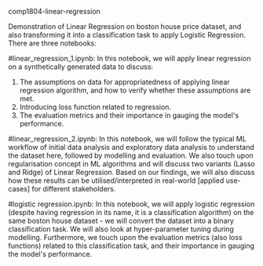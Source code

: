 comp1804-linear-regression

Demonstration of Linear Regression on boston house price dataset, and also transforming it into a classification task to apply Logistic Regression. There are three notebooks:

#linear_regression_1.ipynb:
In this notebook, we will apply linear regression on a synthetically generated data to discuss:

1. The assumptions on data for appropriatedness of applying linear regression algorithm, and how to verify whether these assumptions are met.
2. Introducing loss function related to regression.
3. The evaluation metrics and their importance in gauging the model's performance.

#linear_regression_2.ipynb:
In this notebook, we will follow the typical ML workflow of initial data analysis and exploratory data analysis to understand the dataset here, followed by modelling and evaluation. We also touch upon regularisation concept in ML algorithms and will discuss two variants (Lasso and Ridge) of Linear Regression. Based on our findings, we will also discuss how these results can be utilised/interpreted in real-world [applied use-cases] for different stakeholders.

#logistic regression.ipynb:
In this notebook, we will apply logistic regression (despite having regression in its name, it is a classification algorithm) on the same boston house dataset - we will convert the dataset into a binary classification task. We will also look at hyper-parameter tuning during modelling. Furthermore, we touch upon the evaluation metrics (also loss functions) related to this classification task, and their importance in gauging the model's performance.
